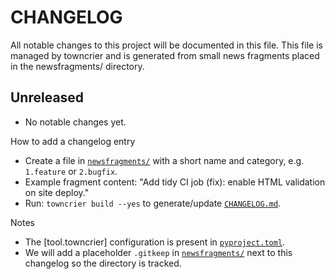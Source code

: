 # CHANGELOG

All notable changes to this project will be documented in this file.
This file is managed by towncrier and is generated from small news fragments placed
in the newsfragments/ directory.

Unreleased
----------
- No notable changes yet.

How to add a changelog entry
- Create a file in [`newsfragments/`](newsfragments/:1) with a short name and category, e.g. `1.feature` or `2.bugfix`.
- Example fragment content:
  "Add tidy CI job (fix): enable HTML validation on site deploy."
- Run: `towncrier build --yes` to generate/update [`CHANGELOG.md`](CHANGELOG.md:1).

Notes
- The [tool.towncrier] configuration is present in [`pyproject.toml`](pyproject.toml:1).
- We will add a placeholder `.gitkeep` in [`newsfragments/`](newsfragments/:1) next to this changelog so the directory is tracked.
